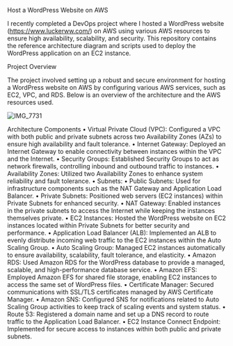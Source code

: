 Host a WordPress Website on AWS

I recently completed a DevOps project where I hosted a WordPress website (https://www.luckerww.com/) on AWS using various AWS resources to ensure high availability, scalability, and security. This repository contains the reference architecture diagram and scripts used to deploy the WordPress application on an EC2 instance.

Project Overview

The project involved setting up a robust and secure environment for hosting a WordPress website on AWS by configuring various AWS services, such as EC2, VPC, and RDS. Below is an overview of the architecture and the AWS resources used.

![IMG_7731](https://github.com/user-attachments/assets/b43193cd-3f88-494a-afb9-810f35b70318)


Architecture Components
	•	Virtual Private Cloud (VPC): Configured a VPC with both public and private subnets across two Availability Zones (AZs) to ensure high availability and fault tolerance.
	•	Internet Gateway: Deployed an Internet Gateway to enable connectivity between instances within the VPC and the Internet.
	•	Security Groups: Established Security Groups to act as network firewalls, controlling inbound and outbound traffic to instances.
	•	Availability Zones: Utilized two Availability Zones to enhance system reliability and fault tolerance.
	•	Subnets:
	•	Public Subnets: Used for infrastructure components such as the NAT Gateway and Application Load Balancer.
	•	Private Subnets: Positioned web servers (EC2 instances) within Private Subnets for enhanced security.
	•	NAT Gateway: Enabled instances in the private subnets to access the Internet while keeping the instances themselves private.
	•	EC2 Instances: Hosted the WordPress website on EC2 instances located within Private Subnets for better security and performance.
	•	Application Load Balancer (ALB): Implemented an ALB to evenly distribute incoming web traffic to the EC2 instances within the Auto Scaling Group.
	•	Auto Scaling Group: Managed EC2 instances automatically to ensure availability, scalability, fault tolerance, and elasticity.
	•	Amazon RDS: Used Amazon RDS for the WordPress database to provide a managed, scalable, and high-performance database service.
	•	Amazon EFS: Employed Amazon EFS for shared file storage, enabling EC2 instances to access the same set of WordPress files.
	•	Certificate Manager: Secured communications with SSL/TLS certificates managed by AWS Certificate Manager.
	•	Amazon SNS: Configured SNS for notifications related to Auto Scaling Group activities to keep track of scaling events and system status.
	•	Route 53: Registered a domain name and set up a DNS record to route traffic to the Application Load Balancer.
	•	EC2 Instance Connect Endpoint: Implemented for secure access to instances within both public and private subnets.
